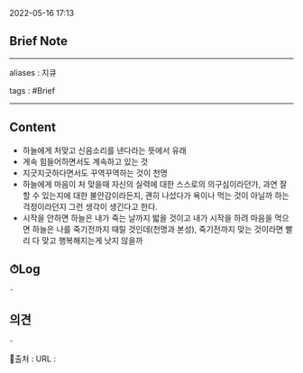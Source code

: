 2022-05-16 17:13
## Brief Note
---
aliases : 지큐

tags : #Brief 

---

## Content
- 하늘에게 처맞고 신음소리를 낸다라는 뜻에서 유래
- 계속 힘들어하면서도 계속하고 있는 것
- 지긋지긋하다면서도 꾸역꾸역하는 것이 천명
- 하늘에게 마음이 처 맞을때 자신의 실력에 대한 스스로의 의구심이라던가, 과연 잘할 수 있는지에 대한 불안감이라든지, 괜히 나섰다가 욕이나 먹는 것이 아닐까 하는 걱정이라던지 그런 생각이 생긴다고 한다.
- 시작을 안하면 하늘은 내가 죽는 날까지 밟을 것이고 내가 시작을 하려 마음을 먹으면 하늘은 나를 죽기전까지 때릴 것인데(천명과 본성), 죽기전까지 맞는 것이라면 빨리 다 맞고 행복해지는게 낫지 않을까

## ⏱Log
	-

## 의견
	-


📙출처 :
URL :